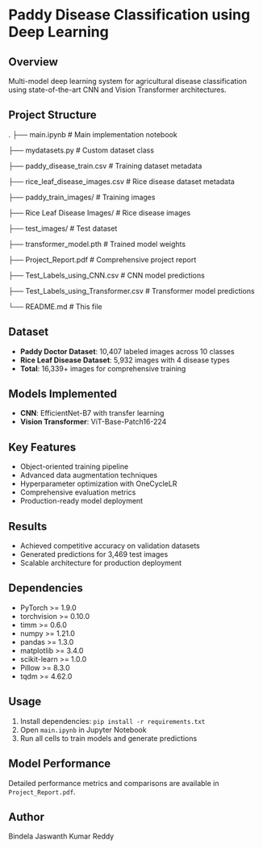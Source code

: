 # Paddy Disease Classification using Deep Learning

## Overview
Multi-model deep learning system for agricultural disease classification using state-of-the-art CNN and Vision Transformer architectures.

## Project Structure
.
├── main.ipynb                    # Main implementation notebook


├── mydatasets.py                 # Custom dataset class


├── paddy_disease_train.csv       # Training dataset metadata


├── rice_leaf_disease_images.csv  # Rice disease dataset metadata


├── paddy_train_images/           # Training images


├── Rice Leaf Disease Images/     # Rice disease images


├── test_images/                  # Test dataset


├── transformer_model.pth         # Trained model weights


├── Project_Report.pdf            # Comprehensive project report


├── Test_Labels_using_CNN.csv     # CNN model predictions


├── Test_Labels_using_Transformer.csv # Transformer model predictions


└── README.md                     # This file

## Dataset
- **Paddy Doctor Dataset**: 10,407 labeled images across 10 classes
- **Rice Leaf Disease Dataset**: 5,932 images with 4 disease types
- **Total**: 16,339+ images for comprehensive training

## Models Implemented
- **CNN**: EfficientNet-B7 with transfer learning
- **Vision Transformer**: ViT-Base-Patch16-224

## Key Features
- Object-oriented training pipeline
- Advanced data augmentation techniques
- Hyperparameter optimization with OneCycleLR
- Comprehensive evaluation metrics
- Production-ready model deployment

## Results
- Achieved competitive accuracy on validation datasets
- Generated predictions for 3,469 test images
- Scalable architecture for production deployment

## Dependencies
- PyTorch >= 1.9.0
- torchvision >= 0.10.0
- timm >= 0.6.0
- numpy >= 1.21.0
- pandas >= 1.3.0
- matplotlib >= 3.4.0
- scikit-learn >= 1.0.0
- Pillow >= 8.3.0
- tqdm >= 4.62.0

## Usage
1. Install dependencies: `pip install -r requirements.txt`
2. Open `main.ipynb` in Jupyter Notebook
3. Run all cells to train models and generate predictions

## Model Performance
Detailed performance metrics and comparisons are available in `Project_Report.pdf`.

## Author
Bindela Jaswanth Kumar Reddy
